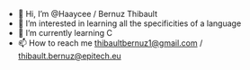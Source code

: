- 👋 Hi, I’m @Haaycee / Bernuz Thibault
- 👀 I’m interested in learning all the specificities of a language
- 🌱 I’m currently learning C
- 📫 How to reach me thibaultbernuz1@gmail.com / thibault.bernuz@epitech.eu

<!---
Haaycee/Haaycee is a ✨ special ✨ repository because its `README.md` (this file) appears on your GitHub profile.
You can click the Preview link to take a look at your changes.
--->
